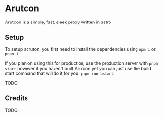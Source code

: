 # Arutcon

Arutcon is a simple, fast, sleek proxy written in astro

## Setup

To setup acruton, you first need to install the dependencies using `npm i` or `pnpm i`

If you plan on using this for production, use the production server with `pnpm start` however if you haven't built Arutcon yet you can just use the build start command that will do it for you: `pnpm run bstart`.

TODO

## Credits

TODO

